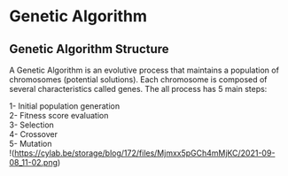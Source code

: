 # Genetic Algorithm
## Genetic Algorithm Structure
A Genetic Algorithm is an evolutive process that maintains a population of chromosomes (potential solutions). Each chromosome is composed of several characteristics called genes. The all process has 5 main steps:

1- Initial population generation<br>
2- Fitness score evaluation<br>
3- Selection<br>
4- Crossover<br>
5- Mutation<br>
!(https://cylab.be/storage/blog/172/files/Mjmxx5pGCh4mMjKC/2021-09-08_11-02.png)
